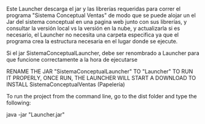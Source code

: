 Este Launcher descarga el jar y las librerías requeridas para
correr el programa "Sistema Conceptual Ventas" de modo que
se puede alojar un el Jar del sistema conceptual en una pagina web
junto con sus librerías, y consultar la versión local vs la versión 
en la nube, y actualizarla si es necesario, el Launcher no necesita
una carpeta especifica ya que el programa crea la estructura
necesaria en el lugar donde se ejecute.

Si el jar SistemaConceptualLauncher, debe ser renombrado a Launcher
para que funcione correctamente a la hora de ejecutarse

RENAME THE JAR "SistemaConceptualLauncher" TO "Launcher"
TO RUN IT PROPERLY, ONCE RUN, THE LAUNCHER WILL START A DOWNLOAD
TO INSTALL SistemaConceptualVentas (Papelería)

To run the project from the command line, go to the dist folder and
type the following:

java -jar "Launcher.jar" 
